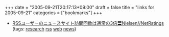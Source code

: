 +++
date = "2005-09-21T20:17:13+09:00"
draft = false
title = "links for 2005-09-21"
categories = ["bookmarks"]
+++

<ul>
	<li>
		<div><a href="http://internet.watch.impress.co.jp/cda/news/2005/09/21/9207.html">RSSユーザーのニュースサイト訪問回数は通常の3倍〓Nielsen//NetRatings</a></div>
		<div>(tags: <a href="http://del.icio.us/nobu666/research">research</a> <a href="http://del.icio.us/nobu666/rss">rss</a> <a href="http://del.icio.us/nobu666/web">web</a> <a href="http://del.icio.us/nobu666/news">news</a>)</div>
	</li>
</ul>
